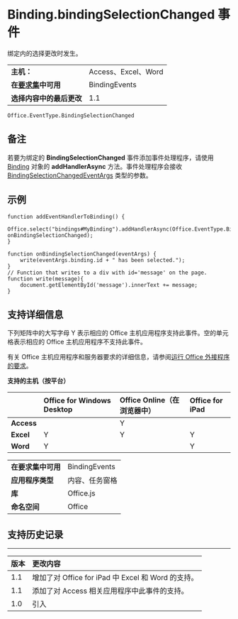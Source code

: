 
# Binding.bindingSelectionChanged 事件
绑定内的选择更改时发生。

|||
|:-----|:-----|
|**主机：**|Access、Excel、Word|
|**在[要求集](../../docs/overview/specify-office-hosts-and-api-requirements.md)中可用**|BindingEvents|
|**选择内容中的最后更改**|1.1|

```
Office.EventType.BindingSelectionChanged
```

## 备注

若要为绑定的 **BindingSelectionChanged** 事件添加事件处理程序，请使用 [Binding](../../reference/shared/binding.addhandlerasync.md) 对象的 **addHandlerAsync** 方法。事件处理程序会接收 [BindingSelectionChangedEventArgs](../../reference/shared/binding.bindingselectionchangedeventargs.md) 类型的参数。


## 示例




```
function addEventHandlerToBinding() {
 Office.select("bindings#MyBinding").addHandlerAsync(Office.EventType.BindingSelectionChanged, onBindingSelectionChanged);
}

function onBindingSelectionChanged(eventArgs) {
    write(eventArgs.binding.id + " has been selected.");
}
// Function that writes to a div with id='message' on the page.
function write(message){
    document.getElementById('message').innerText += message; 
}
```


## 支持详细信息


下列矩阵中的大写字母 Y 表示相应的 Office 主机应用程序支持此事件。空的单元格表示相应的 Office 主机应用程序不支持此事件。

有关 Office 主机应用程序和服务器要求的详细信息，请参阅[运行 Office 外接程序的要求](../../docs/overview/requirements-for-running-office-add-ins.md)。


**支持的主机（按平台）**


||**Office for Windows Desktop**|**Office Online（在浏览器中）**|**Office for iPad**|
|:-----|:-----|:-----|:-----|
|**Access**||Y||
|**Excel**|Y|Y|Y|
|**Word**|Y||Y|

|||
|:-----|:-----|
|**在要求集中可用**|BindingEvents|
|**应用程序类型**|内容、任务窗格|
|**库**|Office.js|
|**命名空间**|Office|

## 支持历史记录





****


|**版本**|**更改内容**|
|:-----|:-----|
|1.1|增加了对 Office for iPad 中 Excel 和 Word 的支持。|
|1.1|添加了对 Access 相关应用程序中此事件的支持。|
|1.0|引入|
